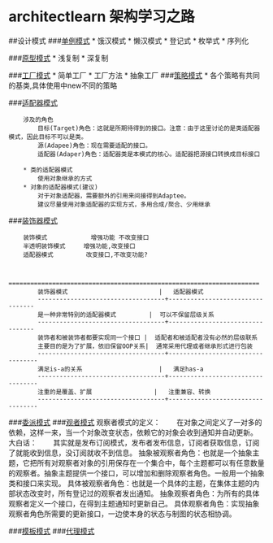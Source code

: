 # architectlearn 架构学习之路

##设计模式
###[单例模式]()
    * 饿汉模式
    * 懒汉模式
    * 登记式
    * 枚举式
    * 序列化

###[原型模式]() 
    * 浅复制
    * 深复制

###[工厂模式]() 
      * 简单工厂
      * 工厂方法
      * 抽象工厂
###[策略模式]() 
      * 各个策略有共同的基类,具体使用中new不同的策略
    
###[适配器模式]() 

        涉及的角色　
            目标(Target)角色：这就是所期待得到的接口。注意：由于这里讨论的是类适配器模式，因此目标不可以是类。
            源(Adapee)角色：现在需要适配的接口。
            适配器(Adaper)角色：适配器类是本模式的核心。适配器把源接口转换成目标接口              

        * 类的适配器模式
            使用对象继承的方式
        * 对象的适配器模式(建议)
            对于对象适配器，需要额外的引用来间接得到Adaptee。        
            建议尽量使用对象适配器的实现方式，多用合成/聚合、少用继承
        
        
###[装饰器模式]() 

        装饰模式            增强功能 不改变接口
        半透明装饰模式     增强功能,改变接口
        适配器模式         改变接口,不改变功能?


            =====================================================================
            装饰器模式                         |   适配器模式
            -----------------------------------+---------------------------------
            是一种非常特别的适配器模式         |  可以不保留层级关系
            -----------------------------------+---------------------------------
            装饰者和被装饰者都要实现同一个接口 |  适配者和被适配者没有必然的层级联系
            主要目的是为了扩展，依旧保留OOP关系|  通常采用代理或者继承形式进行包装
            -----------------------------------+----------------------------------
            满足is-a的关系                     |   满足has-a
            -----------------------------------+----------------------------------
            注重的是覆盖、扩展                 |   注重兼容、转换
            -----------------------------------+----------------------------------
            
###[委派模式]() 
###[观者模式]() 
观察者模式的定义：
　　在对象之间定义了一对多的依赖，这样一来，当一个对象改变状态，依赖它的对象会收到通知并自动更新。
大白话：
　　其实就是发布订阅模式，发布者发布信息，订阅者获取信息，订阅了就能收到信息，没订阅就收不到信息。
抽象被观察者角色：也就是一个抽象主题，它把所有对观察者对象的引用保存在一个集合中，每个主题都可以有任意数量的观察者。抽象主题提供一个接口，可以增加和删除观察者角色。一般用一个抽象类和接口来实现。
具体被观察者角色：也就是一个具体的主题，在集体主题的内部状态改变时，所有登记过的观察者发出通知。
抽象观察者角色：为所有的具体观察者定义一个接口，在得到主题通知时更新自己。
具体观察者角色：实现抽象观察者角色所需要的更新接口，一边使本身的状态与制图的状态相协调。

###[模板模式]()
###[代理模式]()